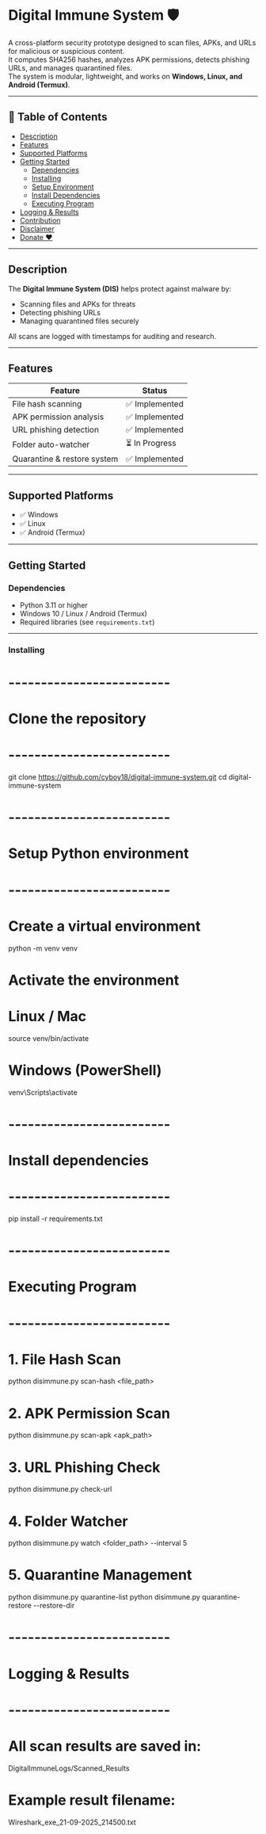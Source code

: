# Digital Immune System 🛡️

A cross-platform security prototype designed to scan files, APKs, and URLs for malicious or suspicious content.  
It computes SHA256 hashes, analyzes APK permissions, detects phishing URLs, and manages quarantined files.  
The system is modular, lightweight, and works on **Windows, Linux, and Android (Termux)**.

---

## 📑 Table of Contents
- [Description](#description)
- [Features](#features)
- [Supported Platforms](#supported-platforms)
- [Getting Started](#getting-started)
  - [Dependencies](#dependencies)
  - [Installing](#installing)
  - [Setup Environment](#setup-environment)
  - [Install Dependencies](#install-dependencies)
  - [Executing Program](#executing-program)
- [Logging & Results](#logging--results)
- [Contribution](#contribution)
- [Disclaimer](#disclaimer)
- [Donate ❤️](#donate-️)

---

## Description

The **Digital Immune System (DIS)** helps protect against malware by:  
- Scanning files and APKs for threats  
- Detecting phishing URLs  
- Managing quarantined files securely  

All scans are logged with timestamps for auditing and research.

---

## Features

| Feature                     | Status         |
|------------------------------|----------------|
| File hash scanning           | ✅ Implemented |
| APK permission analysis      | ✅ Implemented |
| URL phishing detection       | ✅ Implemented |
| Folder auto-watcher          | ⏳ In Progress |
| Quarantine & restore system  | ✅ Implemented |

---

## Supported Platforms

- ✅ Windows  
- ✅ Linux  
- ✅ Android (Termux)

---

## Getting Started

### Dependencies

* Python 3.11 or higher  
* Windows 10 / Linux / Android (Termux)  
* Required libraries (see `requirements.txt`)

---

### Installing

# -------------------------
# Clone the repository
# -------------------------
git clone https://github.com/cyboy18/digital-immune-system.git
cd digital-immune-system

# -------------------------
# Setup Python environment
# -------------------------

# Create a virtual environment
python -m venv venv

# Activate the environment
# Linux / Mac
source venv/bin/activate
# Windows (PowerShell)
venv\Scripts\activate

# -------------------------
# Install dependencies
# -------------------------
pip install -r requirements.txt

# -------------------------
# Executing Program
# -------------------------

# 1. File Hash Scan
python disimmune.py scan-hash <file_path>

# 2. APK Permission Scan
python disimmune.py scan-apk <apk_path>

# 3. URL Phishing Check
python disimmune.py check-url <url>

# 4. Folder Watcher
python disimmune.py watch <folder_path> --interval 5

# 5. Quarantine Management
python disimmune.py quarantine-list
python disimmune.py quarantine-restore <filename> --restore-dir <path>

# -------------------------
# Logging & Results
# -------------------------

# All scan results are saved in:
DigitalImmuneLogs/Scanned_Results

# Example result filename:
Wireshark_exe_21-09-2025_214500.txt
